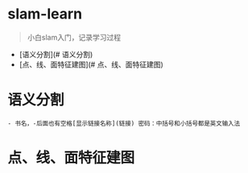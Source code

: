 # slam-learn
>小白slam入门，记录学习过程

* [语义分割](# 语义分割)
* [点、线、面特征建图](# 点、线、面特征建图)

# 语义分割

```  
- 书名，-后面也有空格[显示链接名称](链接) 密码：中括号和小括号都是英文输入法
```  
# 点、线、面特征建图
